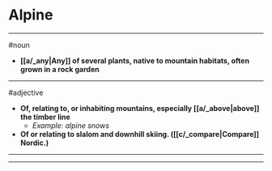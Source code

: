 # Alpine
---
#noun
- **[[a/_any|Any]] of several plants, native to mountain habitats, often grown in a rock garden**
---
#adjective
- **Of, relating to, or inhabiting mountains, especially [[a/_above|above]] the timber line**
	- _Example: alpine snows_
- **Of or relating to slalom and downhill skiing. ([[c/_compare|Compare]] Nordic.)**
---
---
